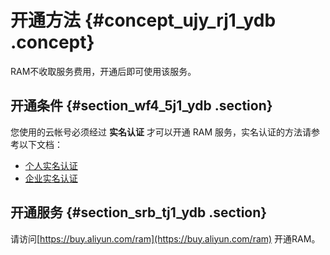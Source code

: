 # 开通方法 {#concept_ujy_rj1_ydb .concept}

RAM不收取服务费用，开通后即可使用该服务。

## 开通条件 {#section_wf4_5j1_ydb .section}

您使用的云帐号必须经过 **实名认证** 才可以开通 RAM 服务，实名认证的方法请参考以下文档：

-   [个人实名认证](https://help.aliyun.com/document_detail/37177.html)
-   [企业实名认证](https://help.aliyun.com/document_detail/37172.html)

## 开通服务 {#section_srb_tj1_ydb .section}

请访问[https://buy.aliyun.com/ram](https://buy.aliyun.com/ram) 开通RAM。

